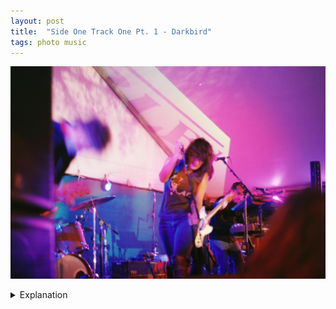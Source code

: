 ```yaml
---
layout: post
title:  "Side One Track One Pt. 1 - Darkbird"
tags: photo music
---
```


![Darkbird](/assets/images/SOTO-2022/SOTO-Darkbird-1.jpg)

<details>
    <summary>Explanation</summary>

    tl;dr: f/1.7, 1/15 or 1/30, Lomography 400, 50mm<br><br>

    Going into Side One Track One, Darkbird was one of the bands I had seen before and I had a good idea of what kind of picture I wanted to take. I'd already been at Hotel Vegas/The Volstead for a few hours and caught some shows, including Jane Leo, Foxtales, and a bit of Megafauna and Queen Serene. I'd already taken a decent chunk of pictures and felt a bit comfortable with the camera. That said, I had only gotten my film camera about a week beforehand and had only shot a single roll of black and white film (100 ISO). Shooting 400 ISO, though, I didn't really know what kind of film grain I'd get or how that'd affect the clarity of the images I ended up with. All in all, I ended up pretty surprised at how nice the colors of the Lomography film turned out, as well as this particular image. Also, I kind of like the mild grittiness of the film grain.<br><br>

    I knew going into taking pictures of Darkbird I wanted to highlight the energy of the front woman, Kelly Barnes, and the energy of the band overall. Considering the only lens I had was a 50mm, I knew I'd have to be relatively close, this is true for most of the music pictures, if only to get enough motion captured. Personally, I enjoy being towards the front of crowds at a show anyways. I think this is mostly because I like the energy of the crowd towards the front. They're either fans or otherwise want to enjoy the show up close and aren't afraid to enjoy it. I can't quite remember what exact settings I used for this particular image, but I imagine it was probably as wide as I could get with my lens, f/1.7, and a shutter of either 1/15 or 1/30. I feel like I remember wanting to make sure this picture was focused on Kelly, though it looks like it might be focused a bit further back. Either way, when I got the pictures back, I found myself drawn to this image due to it lining up pretty closely with what I intended. On the left side the guitarist, Brian Cole, is largely reduced to a blurred head next to the speakers while Kelly strikes a strong pose in the center. While the actual colors on the day weren't quite what turned out here, I actually like the kinda pink/magenta glow. It seems like the Lomography film kind of does this a fair bit, creating these kinds of pastel neons where they aren't quite so strong in real life.<br><br>

    Before ending this, I want to talk about another Darkbird picture I took towards the end of their show. Below is an image I took to intentionally show a picture I knew wouldn't really end up that interesting. I took it from the back of the crowd and all in all, the image feels really flat. Honestly, there's nothing too wrong with it. Unlike the first picture, you can actually see the whole band! (besides the drummer) You can also see the crowd and that it seems to be relatively deep, I think I was probably 10 rows back as opposed to the 1 or two from the other picture. But the image also feels a bit bland and lifeless. Perhaps if the crowd had their hands up or someone were in the middle of jumping there'd be more apparent energy. In a later post, I'll show an image which could work from this distance and this same lens. I think with this I just want to highlight that where you stand affects not just your view, but your possibilities.<br><br>
    
    <img src="/assets/images/SOTO-2022/SOTO-Darkbird-2.jpg" alt="Darkbird">
</details>
